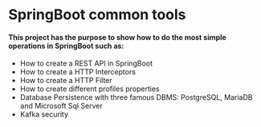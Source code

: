 # SpringBoot common tools

#### This project has the purpose to show how to do the most simple operations in SpringBoot such as:

* How to create a REST API in SpringBoot
* How to create a HTTP Interceptors
* How to create a HTTP Filter
* How to create different profiles properties
* Database Persistence with three famous DBMS: PostgreSQL, MariaDB and Microsoft Sql Server
* Kafka security

